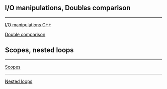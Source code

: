 ## I/O manipulations, Doubles comparison
---

[I/O manipulations C++](https://en.cppreference.com/w/cpp/header/iomanip)

[Double comparison](https://randomascii.wordpress.com/2012/02/25/comparing-floating-point-numbers-2012-edition/)

## Scopes, nested loops

---
[Scopes](http://www.cplusplus.com/doc/tutorial/namespaces/)<br>

---

[Nested loops](https://www.programtopia.net/cplusplus/docs/nested-loops)
